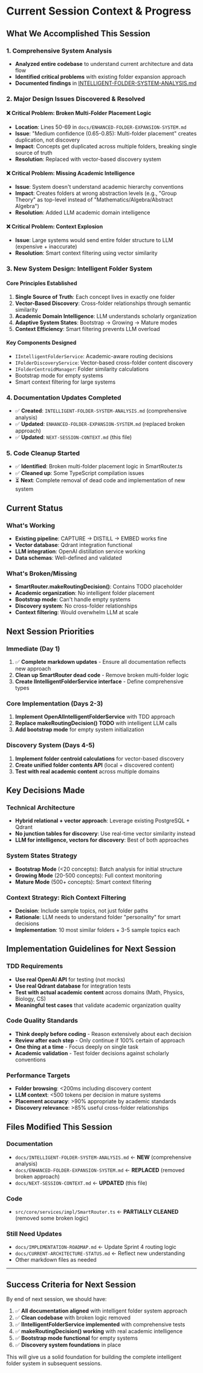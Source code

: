 # Current Session Context & Progress

## What We Accomplished This Session

### 1. Comprehensive System Analysis
- **Analyzed entire codebase** to understand current architecture and data flow
- **Identified critical problems** with existing folder expansion approach  
- **Documented findings** in [INTELLIGENT-FOLDER-SYSTEM-ANALYSIS.md](./INTELLIGENT-FOLDER-SYSTEM-ANALYSIS.md)

### 2. Major Design Issues Discovered & Resolved

#### ❌ Critical Problem: Broken Multi-Folder Placement Logic
- **Location**: Lines 50-69 in `docs/ENHANCED-FOLDER-EXPANSION-SYSTEM.md` 
- **Issue**: "Medium confidence (0.65-0.85): Multi-folder placement" creates duplication, not discovery
- **Impact**: Concepts get duplicated across multiple folders, breaking single source of truth
- **Resolution**: Replaced with vector-based discovery system

#### ❌ Critical Problem: Missing Academic Intelligence  
- **Issue**: System doesn't understand academic hierarchy conventions
- **Impact**: Creates folders at wrong abstraction levels (e.g., "Group Theory" as top-level instead of "Mathematics/Algebra/Abstract Algebra")
- **Resolution**: Added LLM academic domain intelligence

#### ❌ Critical Problem: Context Explosion
- **Issue**: Large systems would send entire folder structure to LLM (expensive + inaccurate)
- **Resolution**: Smart context filtering using vector similarity

### 3. New System Design: Intelligent Folder System

#### Core Principles Established
1. **Single Source of Truth**: Each concept lives in exactly one folder
2. **Vector-Based Discovery**: Cross-folder relationships through semantic similarity  
3. **Academic Domain Intelligence**: LLM understands scholarly organization
4. **Adaptive System States**: Bootstrap → Growing → Mature modes
5. **Context Efficiency**: Smart filtering prevents LLM overload

#### Key Components Designed
- `IIntelligentFolderService`: Academic-aware routing decisions
- `IFolderDiscoveryService`: Vector-based cross-folder content discovery  
- `IFolderCentroidManager`: Folder similarity calculations
- Bootstrap mode for empty systems
- Smart context filtering for large systems

### 4. Documentation Updates Completed
- ✅ **Created**: `INTELLIGENT-FOLDER-SYSTEM-ANALYSIS.md` (comprehensive analysis)
- ✅ **Updated**: `ENHANCED-FOLDER-EXPANSION-SYSTEM.md` (replaced broken approach)
- ✅ **Updated**: `NEXT-SESSION-CONTEXT.md` (this file)

### 5. Code Cleanup Started
- ✅ **Identified**: Broken multi-folder placement logic in SmartRouter.ts
- ✅ **Cleaned up**: Some TypeScript compilation issues
- ⏳ **Next**: Complete removal of dead code and implementation of new system

## Current Status

### What's Working
- **Existing pipeline**: CAPTURE → DISTILL → EMBED works fine
- **Vector database**: Qdrant integration functional
- **LLM integration**: OpenAI distillation service working
- **Data schemas**: Well-defined and validated

### What's Broken/Missing  
- **SmartRouter.makeRoutingDecision()**: Contains TODO placeholder
- **Academic organization**: No intelligent folder placement
- **Bootstrap mode**: Can't handle empty systems
- **Discovery system**: No cross-folder relationships
- **Context filtering**: Would overwhelm LLM at scale

## Next Session Priorities

### Immediate (Day 1)
1. ✅ **Complete markdown updates** - Ensure all documentation reflects new approach
2. **Clean up SmartRouter dead code** - Remove broken multi-folder logic  
3. **Create IIntelligentFolderService interface** - Define comprehensive types

### Core Implementation (Days 2-3)
1. **Implement OpenAIIntelligentFolderService** with TDD approach
2. **Replace makeRoutingDecision() TODO** with intelligent LLM calls
3. **Add bootstrap mode** for empty system initialization

### Discovery System (Days 4-5) 
1. **Implement folder centroid calculations** for vector-based discovery
2. **Create unified folder contents API** (local + discovered content)
3. **Test with real academic content** across multiple domains

## Key Decisions Made

### Technical Architecture
- **Hybrid relational + vector approach**: Leverage existing PostgreSQL + Qdrant
- **No junction tables for discovery**: Use real-time vector similarity instead
- **LLM for intelligence, vectors for discovery**: Best of both approaches

### System States Strategy
- **Bootstrap Mode** (<20 concepts): Batch analysis for initial structure
- **Growing Mode** (20-500 concepts): Full context monitoring  
- **Mature Mode** (500+ concepts): Smart context filtering

### Context Strategy: Rich Context Filtering
- **Decision**: Include sample topics, not just folder paths
- **Rationale**: LLM needs to understand folder "personality" for smart decisions
- **Implementation**: 10 most similar folders + 3-5 sample topics each

## Implementation Guidelines for Next Session

### TDD Requirements
- **Use real OpenAI API** for testing (not mocks)
- **Use real Qdrant database** for integration tests
- **Test with actual academic content** across domains (Math, Physics, Biology, CS)
- **Meaningful test cases** that validate academic organization quality

### Code Quality Standards  
- **Think deeply before coding** - Reason extensively about each decision
- **Review after each step** - Only continue if 100% certain of approach
- **One thing at a time** - Focus deeply on single task
- **Academic validation** - Test folder decisions against scholarly conventions

### Performance Targets
- **Folder browsing**: <200ms including discovery content  
- **LLM context**: <500 tokens per decision in mature systems
- **Placement accuracy**: >90% appropriate by academic standards
- **Discovery relevance**: >85% useful cross-folder relationships

## Files Modified This Session

### Documentation
- `docs/INTELLIGENT-FOLDER-SYSTEM-ANALYSIS.md` ← **NEW** (comprehensive analysis)
- `docs/ENHANCED-FOLDER-EXPANSION-SYSTEM.md` ← **REPLACED** (removed broken approach)  
- `docs/NEXT-SESSION-CONTEXT.md` ← **UPDATED** (this file)

### Code  
- `src/core/services/impl/SmartRouter.ts` ← **PARTIALLY CLEANED** (removed some broken logic)

### Still Need Updates
- `docs/IMPLEMENTATION-ROADMAP.md` ← Update Sprint 4 routing logic
- `docs/CURRENT-ARCHITECTURE-STATUS.md` ← Reflect new understanding
- Other markdown files as needed

---

## Success Criteria for Next Session

By end of next session, we should have:
1. ✅ **All documentation aligned** with intelligent folder system approach
2. ✅ **Clean codebase** with broken logic removed
3. ✅ **IIntelligentFolderService implemented** with comprehensive tests
4. ✅ **makeRoutingDecision() working** with real academic intelligence  
5. ✅ **Bootstrap mode functional** for empty systems
6. ✅ **Discovery system foundations** in place

This will give us a solid foundation for building the complete intelligent folder system in subsequent sessions.